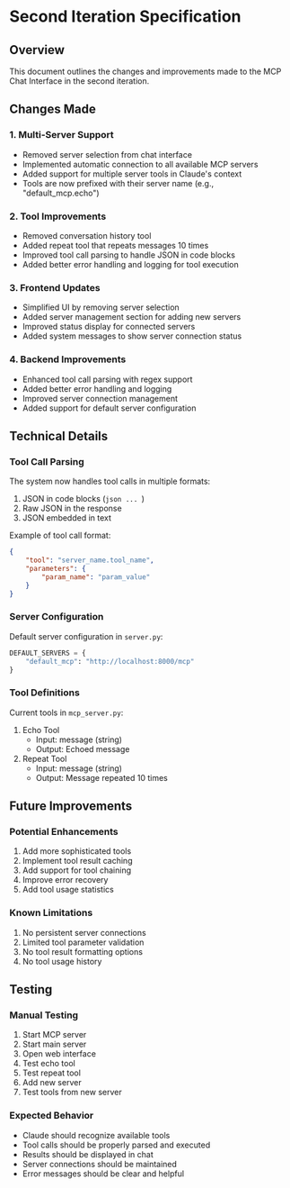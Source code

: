 # Second Iteration Specification

## Overview
This document outlines the changes and improvements made to the MCP Chat Interface in the second iteration.

## Changes Made

### 1. Multi-Server Support
- Removed server selection from chat interface
- Implemented automatic connection to all available MCP servers
- Added support for multiple server tools in Claude's context
- Tools are now prefixed with their server name (e.g., "default_mcp.echo")

### 2. Tool Improvements
- Removed conversation history tool
- Added repeat tool that repeats messages 10 times
- Improved tool call parsing to handle JSON in code blocks
- Added better error handling and logging for tool execution

### 3. Frontend Updates
- Simplified UI by removing server selection
- Added server management section for adding new servers
- Improved status display for connected servers
- Added system messages to show server connection status

### 4. Backend Improvements
- Enhanced tool call parsing with regex support
- Added better error handling and logging
- Improved server connection management
- Added support for default server configuration

## Technical Details

### Tool Call Parsing
The system now handles tool calls in multiple formats:
1. JSON in code blocks (```json ... ```)
2. Raw JSON in the response
3. JSON embedded in text

Example of tool call format:
```json
{
    "tool": "server_name.tool_name",
    "parameters": {
        "param_name": "param_value"
    }
}
```

### Server Configuration
Default server configuration in `server.py`:
```python
DEFAULT_SERVERS = {
    "default_mcp": "http://localhost:8000/mcp"
}
```

### Tool Definitions
Current tools in `mcp_server.py`:
1. Echo Tool
   - Input: message (string)
   - Output: Echoed message
2. Repeat Tool
   - Input: message (string)
   - Output: Message repeated 10 times

## Future Improvements

### Potential Enhancements
1. Add more sophisticated tools
2. Implement tool result caching
3. Add support for tool chaining
4. Improve error recovery
5. Add tool usage statistics

### Known Limitations
1. No persistent server connections
2. Limited tool parameter validation
3. No tool result formatting options
4. No tool usage history

## Testing

### Manual Testing
1. Start MCP server
2. Start main server
3. Open web interface
4. Test echo tool
5. Test repeat tool
6. Add new server
7. Test tools from new server

### Expected Behavior
- Claude should recognize available tools
- Tool calls should be properly parsed and executed
- Results should be displayed in chat
- Server connections should be maintained
- Error messages should be clear and helpful 